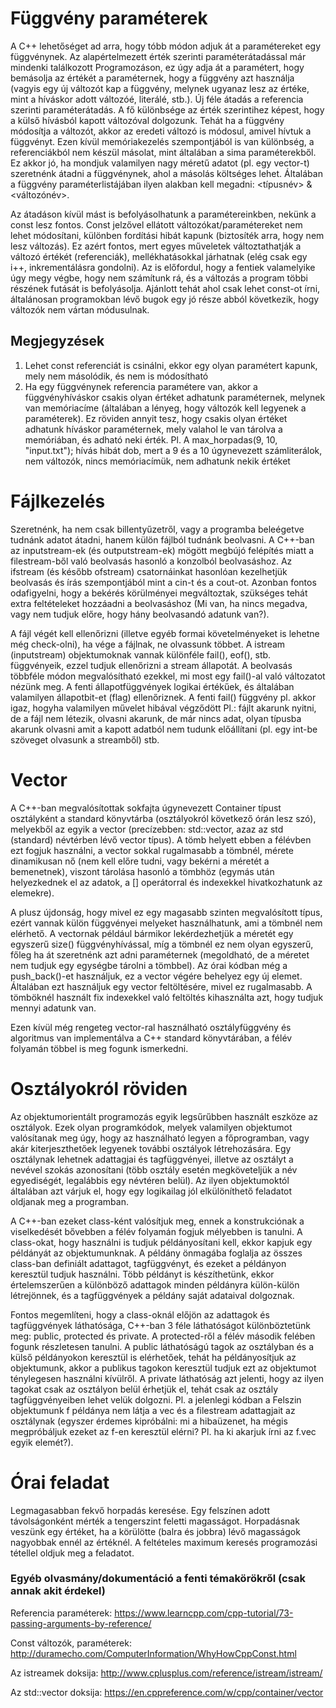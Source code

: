 # Függvény paraméterek

A C++ lehetőséget ad arra, hogy tóbb módon adjuk át a paramétereket egy függvénynek.
Az alapértelmezett érték szerinti paraméterátadással már mindenki találkozott Programozáson, ez úgy adja át a paramétert, hogy bemásolja az értékét a paraméternek, hogy a függvény azt használja (vagyis egy új változót kap a függvény, melynek ugyanaz lesz az értéke, mint a híváskor adott változóé, literálé, stb.).
Új féle átadás a referencia szerinti paraméterátadás. A fő különbsége az érték szerintihez képest, hogy a külső hívásból kapott változóval dolgozunk.
Tehát ha a függvény módosítja a változót, akkor az eredeti változó is módosul, amivel hívtuk a függvényt.
Ezen kívül memóriakezelés szempontjából is van különbség, a referenciákból nem készül másolat, mint általában a sima paraméterekből.
Ez akkor jó, ha mondjuk valamilyen nagy méretű adatot (pl. egy vector-t) szeretnénk átadni a függvénynek, ahol a másolás költséges lehet.
Általában a függvény paraméterlistájában ilyen alakban kell megadni: <típusnév> &<változónév>.

Az átadáson kívül mást is befolyásolhatunk a paramétereinkben, nekünk a const lesz fontos. Const jelzővel ellátott változókat/paramétereket nem lehet módosítani, különben fordítási hibát kapunk (biztosíték arra, hogy nem lesz változás).
Ez azért fontos, mert egyes műveletek változtathatják a változó értékét (referenciák), mellékhatásokkal járhatnak (elég csak egy i++, inkrementálásra gondolni).
Az is előfordul, hogy a fentiek valamelyike úgy megy végbe, hogy nem számítunk rá, és a változás a program többi részének futását is befolyásolja.
Ajánlott tehát ahol csak lehet const-ot írni, általánosan programokban lévő bugok egy jó része abból következik, hogy változók nem vártan módusulnak.

## Megjegyzések

1. Lehet const referenciát is csinálni, ekkor egy olyan paramétert kapunk, mely nem másolódik, és nem is módosítható
2. Ha egy függvénynek referencia paramétere van, akkor a függvényhíváskor csakis olyan értéket adhatunk paraméternek, melynek van memóriacíme (általában a lényeg, hogy változók kell legyenek a paraméterek). 
Ez röviden annyit tesz, hogy csakis olyan értéket adhatunk híváskor paraméternek, mely valahol le van tárolva a memóriában, és adható neki érték.
Pl. A max_horpadas(9, 10, "input.txt"); hívás hibát dob, mert a 9 és a 10 úgynevezett számliterálok, nem változók, nincs memóriacímük, nem adhatunk nekik értéket

# Fájlkezelés
Szeretnénk, ha nem csak billentyűzetről, vagy a programba beleégetve tudnánk adatot átadni, hanem külön fájlból tudnánk beolvasni.
A C++-ban az inputstream-ek (és outputstream-ek) mögött megbújó felépítés miatt a filestream-ből való beolvasás hasonló a konzolból beolvasáshoz.
Az ifstream (és később ofstream) csatornáinkat hasonlóan kezelhetjük beolvasás és írás szempontjából mint a cin-t és a cout-ot.
Azonban fontos odafigyelni, hogy a bekérés körülményei megváltoztak, szükséges tehát extra feltételeket hozzáadni a beolvasáshoz (Mi van, ha nincs megadva, vagy nem tudjuk előre, hogy hány beolvasandó adatunk van?).

A fájl végét kell ellenőrizni (illetve egyéb formai követelményeket is lehetne még check-olni), ha vége a fájlnak, ne olvassunk többet.
A istream (inputstream) objektumoknak vannak különféle  fail(), eof(), stb. függvényeik, ezzel tudjuk ellenőrizni a stream állapotát.
A beolvasás többféle módon megvalósítható ezekkel, mi most egy fail()-al való változatot nézünk meg. A fenti állapotfüggvények logikai értékűek, és általában valamilyen állapotbit-et (flag) ellenőriznek.
A fenti fail() függvény pl. akkor igaz, hogyha valamilyen művelet hibával végződött Pl.: fájlt akarunk nyitni, de a fájl nem létezik, olvasni akarunk, de már nincs adat, olyan típusba akarunk olvasni amit a kapott adatból nem tudunk előállítani (pl. egy int-be szöveget olvasunk a streamből) stb.

# Vector
A C++-ban megvalósítottak sokfajta úgynevezett Container típust osztályként a standard könyvtárba (osztályokról következő órán lesz szó), melyekből az egyik a vector (precízebben: std::vector, azaz az std (standard) névtérben lévő vector típus).
A tömb helyett ebben a félévben ezt fogjuk használni, a vector sokkal rugalmasabb a tömbnél, mérete dinamikusan nő (nem kell előre tudni, vagy bekérni a méretét a bemenetnek), viszont tárolása hasonló a tömbhöz (egymás után helyezkednek el az adatok, a \[\] operátorral és indexekkel hivatkozhatunk az elemekre).

A plusz újdonság, hogy mivel ez egy magasabb szinten megvalósított típus, ezért vannak külön függvényei melyeket használhatunk, ami a tömbnél nem elérhető. A vectornak például bármikor lekérdezhetjük a méretét egy egyszerű size() függvényhívással, míg a tömbnél ez nem olyan egyszerű, főleg ha át szeretnénk azt adni paraméternek (megoldható, de a méretet nem tudjuk egy egységbe tárolni a tömbbel). Az órai kódban még a push_back()-et használjuk, ez a vector végére behelyez egy új elemet. Általában ezt használjuk egy vector feltöltésére, mivel ez rugalmasabb. A tömböknél használt fix indexekkel való feltöltés kihasználta azt, hogy tudjuk mennyi adatunk van. 

Ezen kívül még rengeteg vector-ral használható osztályfüggvény és algoritmus van implementálva a C++ standard könyvtárában, a félév folyamán többel is meg fogunk ismerkedni.

# Osztályokról röviden
Az objektumorientált programozás egyik legsűrűbben használt eszköze az osztályok. Ezek olyan programkódok, melyek valamilyen objektumot valósítanak meg úgy, hogy az használható legyen a főprogramban, vagy akár kiterjeszthetőek legyenek további osztályok létrehozására. Egy osztálynak lehetnek adattagjai és tagfüggvényei, illetve az osztályt a nevével szokás azonosítani (több osztály esetén megköveteljük a név egyediségét, legalábbis egy névtéren belül). Az ilyen objektumoktól általában azt várjuk el, hogy egy logikailag jól elkülöníthető feladatot oldjanak meg a programban.

A C++-ban ezeket class-ként valósítjuk meg, ennek a konstrukciónak a viselkedését bővebben a félév folyamán fogjuk mélyebben is tanulni. A class-okat, hogy használni is tudjuk példányosítani kell, ekkor kapjuk egy példányát az objektumunknak. A példány önmagába foglalja az összes class-ban definiált adattagot, tagfüggvényt, és ezeket a példányon keresztül tudjuk használni. Több példányt is készíthetünk, ekkor értelemszerűen a különböző adattagok minden példányra külön-külön létrejönnek, és a tagfüggvények a példány saját adataival dolgoznak. 

Fontos megemlíteni, hogy a class-oknál előjön az adattagok és tagfüggvények láthatósága, C++-ban 3 féle láthatóságot különböztetünk meg: public, protected és private. A protected-ről a félév második felében fogunk részletesen tanulni. A public láthatóságú tagok az osztályban és a külső példányokon keresztül is elérhetőek, tehát ha példányosítjuk az objektumunk, akkor a publikus tagokon keresztül tudjuk ezt az objektumot ténylegesen használni kívülről. A private láthatóság azt jelenti, hogy az ilyen tagokat csak az osztályon belül érhetjük el, tehát csak az osztály tagfüggvényeiben lehet velük dolgozni. Pl. a jelenlegi kódban a Felszin objektumunk f példánya nem látja a vec és a filestream adattagjait az osztálynak (egyszer érdemes kipróbálni: mi a hibaüzenet, ha mégis megpróbáljuk ezeket az f-en keresztül elérni? Pl. ha ki akarjuk írni az f.vec egyik elemét?).

# Órai feladat
Legmagasabban fekvő horpadás keresése. Egy felszínen adott távolságonként mérték a tengerszint feletti magasságot.
Horpadásnak veszünk egy értéket, ha a körülötte (balra és jobbra) lévő magasságok nagyobbak ennél az értéknél.
A feltételes maximum keresés programozási tétellel oldjuk meg a feladatot.

### Egyéb olvasmány/dokumentáció a fenti témakörökről (csak annak akit érdekel)
Referencia paraméterek: https://www.learncpp.com/cpp-tutorial/73-passing-arguments-by-reference/

Const változók, paraméterek: http://duramecho.com/ComputerInformation/WhyHowCppConst.html

Az istreamek doksija: http://www.cplusplus.com/reference/istream/istream/

Az std::vector doksija: https://en.cppreference.com/w/cpp/container/vector
